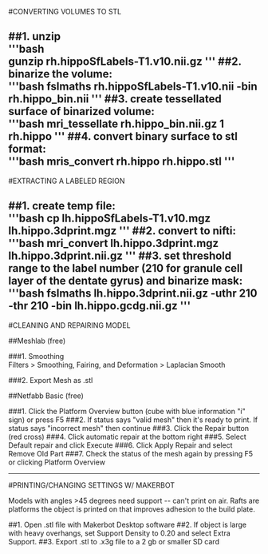 #CONVERTING VOLUMES TO STL

##1. unzip <br />
'''bash      
 gunzip rh.hippoSfLabels-T1.v10.nii.gz 
'''
##2. binarize the volume: <br />
'''bash
 fslmaths rh.hippoSfLabels-T1.v10.nii -bin rh.hippo_bin.nii
'''
##3. create tessellated surface of binarized volume: <br />
'''bash
mri_tessellate rh.hippo_bin.nii.gz 1 rh.hippo
'''
##4. convert binary surface to stl format: <br />
'''bash
 mris_convert rh.hippo rh.hippo.stl
'''
-----------------------------------------------

#EXTRACTING A LABELED REGION

##1. create temp file: <br />
'''bash
cp lh.hippoSfLabels-T1.v10.mgz lh.hippo.3dprint.mgz
'''
##2. convert to nifti: <br />
'''bash
 mri_convert lh.hippo.3dprint.mgz lh.hippo.3dprint.nii.gz
'''
##3. set threshold range to the label number (210 for granule cell layer of the dentate gyrus) and binarize mask: <br />
'''bash
fslmaths lh.hippo.3dprint.nii.gz -uthr 210 -thr 210 -bin lh.hippo.gcdg.nii.gz
'''
-----------------------------------------------

#CLEANING AND REPAIRING  MODEL

##Meshlab (free)

###1. Smoothing <br />
Filters > Smoothing, Fairing, and Deformation > Laplacian Smooth

###2. Export Mesh as .stl

##Netfabb Basic (free)

###1. Click the Platform Overview button (cube with blue information "i" sign) or
press F5
###2. If status says "valid mesh" then it's ready to print. If status says
"incorrect mesh" then continue
###3. Click the Repair button (red cross)
###4. Click automatic repair at the bottom right
###5. Select Default repair and click Execute
###6. Click Apply Repair and select Remove Old Part
###7. Check the status of the mesh again by pressing F5 or clicking Platform 
Overview

-----------------------------------------------

#PRINTING/CHANGING SETTINGS  W/ MAKERBOT

Models with angles >45 degrees need support -- can't print on air. Rafts 
are platforms the object is printed on that improves adhesion to the build
plate. 

##1. Open .stl file with Makerbot Desktop software
##2. If object is large with heavy overhangs, set Support Density to 0.20 and
select Extra Support. 
##3. Export .stl to .x3g file to a  2 gb or smaller SD card